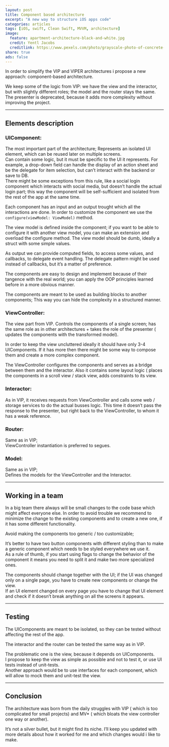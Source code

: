 ```yaml
---
layout: post
title: Component based architecture
excerpt: "A new way to structure iOS apps code"
categories: articles
tags: [iOS, swift, Clean Swift, MVVM, architecture]
image:
  feature: apartment-architecture-black-and-white.jpg
  credit: Yentl Jacobs
  creditlink: https://www.pexels.com/photo/grayscale-photo-of-concrete-building-157811/
share: true
ads: false
---
```


In order to simplify the VIP and VIPER architectures i propose a new approach: component-based architecture.

We keep some of the logic from VIP: we have the view and the interactor, but with slightly different roles; the model and the router stays the same. The presenter is deprecated, because it adds more complexity without improving the project.

---

## Elements description

### **UIComponent**:
The most important part of the architecture; Represents an isolated UI element, which can be reused later on multiple screens.  
Can contain some logic, but it must be specific to the UI it represents. For example, a drop-down field can handle the display of an action sheet and be the delegate for item selection, but can’t interact with the backend or save to DB.  
There might be some exceptions from this rule, like a social login component which interacts with social media, but doesn’t handle the actual login part; this way the component will be self-sufficient and isolated from the rest of the app at the same time.

Each component has an input and an output trought which all the interactions are done. 
In order to customize the component we use the
`configure(viewModel: ViewModel)` method.  
  
The view model is defined inside the component; if you want to be able to configure it with another view model, you can make an extension and overload the configure method. The view model should be dumb, ideally a struct with some simple values.
  
As output we can provide computed fields, to access some values, and callbacks, to delegate event handling. The delegate pattern might be used instead of callbacks, but it’s a matter of preference.
  
The components are easy to design and implement because of their tangence with the real world; you can apply the OOP principles learned before in a more obvious manner. 
  
The components are meant to be used as building blocks to another components; This way you can hide the complexity in a structured manner.
  
### **ViewController**:  
The view part from VIP. Controls the components of a single screen; has the same role as in other architectures + takes the role of the presenter ( updates the components with the transformed model).  
  
In order to keep the view uncluttered ideally it should have only 3-4 UIComponents. If it has more then there might be some way to compose them and create a more complex component. 
  
The ViewController configures the components and serves as a bridge between them and the interactor. Also it contains some layout logic ( places the components in a scroll view / stack view, adds constraints to its view.

### **Interactor**: 
As in VIP, it receives requests from ViewController and calls some web / storage services to do the actual busses logic. This time it doesn’t pass the response to the presenter, but right back to the ViewController, to whom it has a weak reference.

### **Router**: 
Same as in VIP;  
ViewController instantiation is preferred to segues.

### **Model**: 
Same as in VIP;  
Defines the models for the ViewController and the Interactor.

---

## Working in a team
In a big team there always will be small changes to the code base which might affect everyone else. In order to avoid trouble we recommend to minimize the change to the existing components and to create a new one, if it has some different functionality. 
  
Avoid making the components too generic / too customizable; 
  
It’s better to have two button components with different styling than to make a generic component which needs to be styled everywhere we use it.  
As a rule of thumb, if you start using flags to change the behavior of the component it means you need to split it and make two more specialized ones.
  
The components should change together with the UI; if the UI was changed only on a single page, you have to create new components or change the view.  
If an UI element changed on every page you have to change that UI element and check if it doesn’t break anything on all the screens it appears.

---

## Testing
The UIComponents are meant to be isolated, so they can be tested without affecting the rest of the app.
  
The interactor and the router can be tested the same way as in VIP. 
  
The problematic one is the view, because it depends on UIComponents.  
I propose to keep the view as simple as possible and not to test it, or use UI tests instead of unit-tests.  
Another approach would be to use interfaces for each component, which will allow to mock them and unit-test the view.

---

## Conclusion
The architecture was born from the daily struggles with VIP ( which is too complicated for small projects) and MV* ( which bloats the view controller one way or another).  
  
It’s not a silver bullet, but it might find its niche. I’ll keep you updated with more details about how it worked for me and which changes would i like to make.